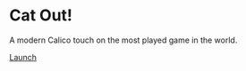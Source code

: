 # Cat Out!
A modern Calico touch on the most played game in the world.

[Launch](https://rawgit.com/DanielaBraniste/cat-out/master/index.html)

